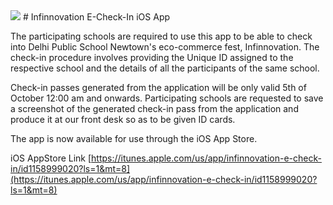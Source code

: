 <img src="https://s11.postimg.org/dyce1hkkj/iphone6splusspacegrey_portrait.png">
# Infinnovation E-Check-In iOS App

The participating schools are required to use this app to be able to check into Delhi Public School Newtown's eco-commerce fest, Infinnovation. The check-in procedure involves providing the Unique ID assigned to the respective school and the details of all the participants of the same school. 

Check-in passes generated from the application will be only valid 5th of October 12:00 am and onwards. Participating schools are requested to save a screenshot of the generated check-in pass from the application and produce it at our front desk so as to be given ID cards.

The app is now available for use through the iOS App Store.

iOS AppStore Link 
[https://itunes.apple.com/us/app/infinnovation-e-check-in/id1158999020?ls=1&mt=8](https://itunes.apple.com/us/app/infinnovation-e-check-in/id1158999020?ls=1&mt=8)
